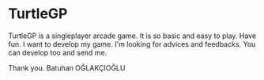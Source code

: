 # TurtleGP
TurtleGP is a singleplayer arcade game.
It is so basic and easy to play.
Have fun.  I want to develop my game.
I'm looking for advices and feedbacks.
You can develop too and send me.

Thank you.
Batuhan OĞLAKÇIOĞLU
